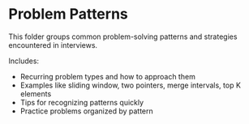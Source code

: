 # Problem Patterns

This folder groups common problem-solving patterns and strategies encountered in interviews.

Includes:

- Recurring problem types and how to approach them
- Examples like sliding window, two pointers, merge intervals, top K elements
- Tips for recognizing patterns quickly
- Practice problems organized by pattern
